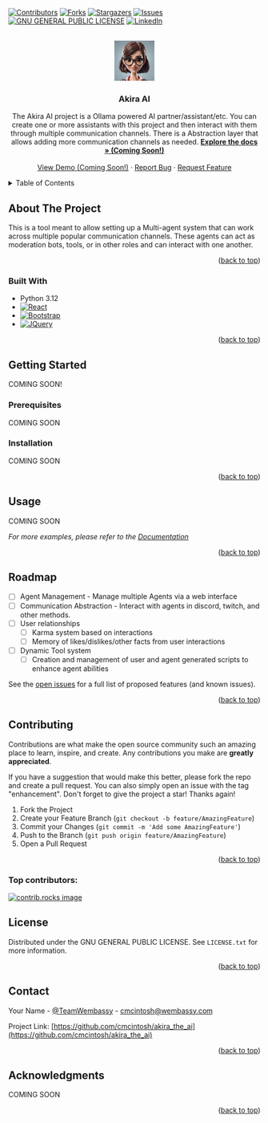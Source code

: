 <a id="readme-top"></a>

[![Contributors][contributors-shield]][contributors-url]
[![Forks][forks-shield]][forks-url]
[![Stargazers][stars-shield]][stars-url]
[![Issues][issues-shield]][issues-url]
[![GNU GENERAL PUBLIC LICENSE][license-shield]][license-url]
[![LinkedIn][linkedin-shield]][linkedin-url]



<!-- PROJECT LOGO -->
<br />
<div align="center">
  <a href="https://github.com/cmcintosh/akira_the_ai">
    <img src="logo.png" alt="Logo" width="80" height="80">
  </a>

<h3 align="center">Akira AI</h3>

  <p align="center">
    The Akira AI project is a Ollama powered AI partner/assistant/etc. You can create one or more assistants with this project and then interact
    with them through multiple communication channels. There is a Abstraction layer that allows adding more communication channels as needed.
    <a href="https://github.com/cmcintosh/akira_the_ai"><strong>Explore the docs » (Coming Soon!)</strong></a>
    <br />
    <br />
    <a href="https://github.com/cmcintosh/akira_the_ai">View Demo (Coming Soon!)</a>
    &middot;
    <a href="https://github.com/cmcintosh/akira_the_ai/issues/new?labels=bug&template=bug-report---.md">Report Bug</a>
    &middot;
    <a href="https://github.com/cmcintosh/akira_the_ai/issues/new?labels=enhancement&template=feature-request---.md">Request Feature</a>
  </p>
</div>



<!-- TABLE OF CONTENTS -->
<details>
  <summary>Table of Contents</summary>
  <ol>
    <li>
      <a href="#about-the-project">About The Project</a>
      <ul>
        <li><a href="#built-with">Built With</a></li>
      </ul>
    </li>
    <li>
      <a href="#getting-started">Getting Started</a>
      <ul>
        <li><a href="#prerequisites">Prerequisites</a></li>
        <li><a href="#installation">Installation</a></li>
      </ul>
    </li>
    <li><a href="#usage">Usage</a></li>
    <li><a href="#roadmap">Roadmap</a></li>
    <li><a href="#contributing">Contributing</a></li>
    <li><a href="#license">License</a></li>
    <li><a href="#contact">Contact</a></li>
    <li><a href="#acknowledgments">Acknowledgments</a></li>
  </ol>
</details>



<!-- ABOUT THE PROJECT -->
## About The Project

This is a tool meant to allow setting up a Multi-agent system that can work across multiple popular communication channels. 
These agents can act as moderation bots, tools, or in other roles and can interact with one another.

<p align="right">(<a href="#readme-top">back to top</a>)</p>

### Built With

* Python 3.12
* [![React][React.js]][React-url]
* [![Bootstrap][Bootstrap.com]][Bootstrap-url]
* [![JQuery][JQuery.com]][JQuery-url]

<p align="right">(<a href="#readme-top">back to top</a>)</p>

<!-- GETTING STARTED -->
## Getting Started

COMING SOON!

### Prerequisites

COMING SOON

### Installation

COMING SOON

<p align="right">(<a href="#readme-top">back to top</a>)</p>



<!-- USAGE EXAMPLES -->
## Usage

COMING SOON

_For more examples, please refer to the [Documentation](https://example.com)_

<p align="right">(<a href="#readme-top">back to top</a>)</p>



<!-- ROADMAP -->
## Roadmap

- [ ] Agent Management - Manage multiple Agents via a web interface
- [ ] Communication Abstraction - Interact with agents in discord, twitch, and other methods.
- [ ] User relationships
    - [ ] Karma system based on interactions
    - [ ] Memory of likes/dislikes/other facts from user interactions
- [ ] Dynamic Tool system
    - [ ] Creation and management of user and agent generated scripts to enhance agent abilities

See the [open issues](https://github.com/cmcintosh/akira_the_ai/issues) for a full list of proposed features (and known issues).

<p align="right">(<a href="#readme-top">back to top</a>)</p>

<!-- CONTRIBUTING -->
## Contributing

Contributions are what make the open source community such an amazing place to learn, inspire, and create. Any contributions you make are **greatly appreciated**.

If you have a suggestion that would make this better, please fork the repo and create a pull request. You can also simply open an issue with the tag "enhancement".
Don't forget to give the project a star! Thanks again!

1. Fork the Project
2. Create your Feature Branch (`git checkout -b feature/AmazingFeature`)
3. Commit your Changes (`git commit -m 'Add some AmazingFeature'`)
4. Push to the Branch (`git push origin feature/AmazingFeature`)
5. Open a Pull Request

<p align="right">(<a href="#readme-top">back to top</a>)</p>

### Top contributors:

<a href="https://github.com/cmcintosh/akira_the_ai/graphs/contributors">
  <img src="https://contrib.rocks/image?repo=cmcintosh/akira_the_ai" alt="contrib.rocks image" />
</a>

<!-- LICENSE -->
## License

Distributed under the GNU GENERAL PUBLIC LICENSE. See `LICENSE.txt` for more information.

<p align="right">(<a href="#readme-top">back to top</a>)</p>



<!-- CONTACT -->
## Contact

Your Name - [@TeamWembassy](https://twitter.com/TeamWembassy) - cmcintosh@wembassy.com

Project Link: [https://github.com/cmcintosh/akira_the_ai](https://github.com/cmcintosh/akira_the_ai)

<p align="right">(<a href="#readme-top">back to top</a>)</p>



<!-- ACKNOWLEDGMENTS -->
## Acknowledgments

COMING SOON

<p align="right">(<a href="#readme-top">back to top</a>)</p>



<!-- MARKDOWN LINKS & IMAGES -->
<!-- https://www.markdownguide.org/basic-syntax/#reference-style-links -->
[contributors-shield]: https://img.shields.io/github/contributors/cmcintosh/akira_the_ai.svg?style=for-the-badge
[contributors-url]: https://github.com/cmcintosh/akira_the_ai/graphs/contributors
[forks-shield]: https://img.shields.io/github/forks/cmcintosh/akira_the_ai.svg?style=for-the-badge
[forks-url]: https://github.com/cmcintosh/akira_the_ai/network/members
[stars-shield]: https://img.shields.io/github/stars/cmcintosh/akira_the_ai.svg?style=for-the-badge
[stars-url]: https://github.com/cmcintosh/akira_the_ai/stargazers
[issues-shield]: https://img.shields.io/github/issues/cmcintosh/akira_the_ai.svg?style=for-the-badge
[issues-url]: https://github.com/cmcintosh/akira_the_ai/issues
[license-shield]: https://img.shields.io/github/license/cmcintosh/akira_the_ai.svg?style=for-the-badge
[license-url]: https://github.com/cmcintosh/akira_the_ai/blob/master/LICENSE.txt
[linkedin-shield]: https://img.shields.io/badge/-LinkedIn-black.svg?style=for-the-badge&logo=linkedin&colorB=555
[linkedin-url]: https://linkedin.com/in/chrismcintoshwembassy
[product-screenshot]: images/screenshot.png
[React.js]: https://img.shields.io/badge/React-20232A?style=for-the-badge&logo=react&logoColor=61DAFB
[React-url]: https://reactjs.org/
[Bootstrap.com]: https://img.shields.io/badge/Bootstrap-563D7C?style=for-the-badge&logo=bootstrap&logoColor=white
[Bootstrap-url]: https://getbootstrap.com
[JQuery.com]: https://img.shields.io/badge/jQuery-0769AD?style=for-the-badge&logo=jquery&logoColor=white
[JQuery-url]: https://jquery.com 
